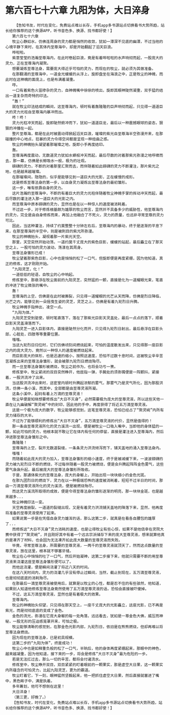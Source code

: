 # 第六百七十六章 九阳为体，大日淬身
        【告知书友，时代在变化，免费站点难以长存，手机app多书源站点切换看书大势所趋，站长给你推荐的这个换源APP，听书音色多、换源、找书都好使！】
       第六百七十六章
       牧尘心静如水，仿佛连周身的灵力都是悄然的收敛，犹如一潭深不见底的幽潭，不过当他的心境平静下来时，在其体内至尊海中，却是开始翻起了滔天巨浪。
       哗啦啦。
       紫意莹莹的浩瀚至尊海内，在此时卷起巨浪，竟是有着哗啦啦的水声响彻而起，一股庞大的灵力，正在至尊海内凝聚。
       想要凝炼至尊法身，需要庞大得近乎可怕的灵力，而现在的牧尘，就必须为其做准备。
       在那翻涌的至尊海中，一道金光缓缓的从浮上，旋即盘坐在海浪之中，正是牧尘的神魄，而此时在这神魄的面庞上，也是布满着凝重。
       呼。
       一口有着紫色火苗掺杂的灵力，自神魄嘴中徐徐的喷出，旋即其眼神陡然凝重，双手猛的结出一道复杂而奇特的印法。
       “轰！”
       就在牧尘印法结成的瞬间，这至尊海内，顿时有着轰隆隆的巨声响彻而起，只见得一道道巨大的灵力光柱自至尊海内暴冲而出。
       咚！咚！
       灵力光柱冲天而起，旋即陡然俯冲而下，犹如一道道巨龙，最后以一种震撼眼球的姿态，狠狠的冲撞在一起。
       整片至尊海，都是在此时被震动得掀起滔天巨浪，璀璨的紫光自至尊海半空弥漫开来，在那碰撞的中心地点，狂暴的灵力令得空间都是呈现一种扭曲之感。
       牧尘的神魄抬头凝望着那璀璨之地，旋即小手再度结印。
       轰。
       至尊海再度震动，无数道灵力犹如水蟒般冲天而起，最后尽数的对着那紫光弥漫之地呼啸而去，那一幕，仿佛是长鲸吸水一般，极为的壮观。
       磅礴的灵力，不断的对着那里汇聚而去，而伴随着如此磅礴的灵力不断灌注，那片紫光之地，也是越来越璀璨。
       在那璀璨间，隐隐的，似乎是能够见到一道巨大的光影，正在缓慢的成形。
       这是修炼至尊法身的第一步，以自身灵力凝炼出至尊法身的最初雏形。
       这一步，唯有依靠自身的灵力。
       这片浩瀚的至尊海中，不断的有着巨大的灵力光柱伴随着牧尘神魄手掌的挥动冲天而起，最后尽数的灌注进入那一道巨大的光影之内。
       而至尊海中原本磅礴的灵力，显然也是在以一种惊人的速度被消耗着。
       不过这一步，对于修炼根基颇为雄厚的牧尘而言，显然并不具备多少的威胁性，他至尊海内的灵力，完全是由自身修炼而来，再加上他融合了不死火，灵力的质量，也远非寻常至尊的灵力可比。
       因此，当这种灌注，持续了约莫整整十分钟左右后，至尊海内的暴动，终于是逐渐的平息下来，在那至尊海的半空中，则是被刺目的紫光所弥漫。
       牧尘的神魄抬头，凝视着那一片紫光天空。
       那里，天空突然开始动荡，一道约莫千丈庞大的紫色巨影，缓缓的站起，最后矗立在了那天空之上，一股可怕的灵力波动，荡漾在其周身，
       至尊法身雏形已成！
       牧尘望着那紫色巨影，心中也是悄悄的松了一口气，但旋即便是再度紧绷，因为他知道，真正的修炼，这才刚刚开始。
       “九阳灵芝，化！”
       一道低低的轻语，自牧尘的心中响起。
       修炼室中，那悬浮在牧尘面前的九阳灵芝，突然猛的一颤，直接是化为一道耀眼光束，笔直的冲进了牧尘微张的嘴中。
       轰！
       至尊海的上空，仿佛是在此时被撕裂，只见得一道耀眼的光芒从天而降，仿佛是烈日降临，光芒之内，能够见到一朵摇曳生姿的灵芝，灵芝之上，仿佛是有着九轮烈日升腾。
       牧尘神魄手指伸出，凌空一点。
       “九阳为体。”
       九阳灵芝受到驱使，顿时笔直落下，落在了那紫光巨影天灵盖处，最后一点点的落下，顺着巨影天灵盖滑落而下。
       九阳灵芝一进入巨影体内，直接是陡然分化而开，只见得九轮烈日射出，最后悬浮在巨影头部，心脏处，四肢等等重要位置。
       嗤嗤。
       当这九轮烈日归位时，它们仿佛顷刻间燃烧起来，可怕的温度散发出来，只见得那一座巨影之内的庞大灵力，竟然以一种惊人的速度被燃烧起来。
       而巨影庞大的体形，也是迅速的缩小，按照这速度，恐怕不过数十息时间，这被牧尘辛辛苦苦凝炼出来的至尊法身雏形，就会被那九轮烈日燃烧殆尽。
       而一旦至尊法身雏形被燃烧，牧尘之前作为，也将会功亏一篑。
       修炼室中，牧尘紧闭的双目突然睁开，他屈指一弹，手腕处的须弥镯便是一阵颤抖，紧接着，一股洪流冲了出来。
       当这股洪流冲出来时，这密室内顿时升腾起浓郁的雾气，那雾气乃是灵气所化，因为那股洪流，仿佛一条小溪，而其中，全部都是由至尊灵液所凝。
       这条小溪中，起码有着上万滴的至尊灵液！
       牧尘早便是知晓想要修炼出“大日不灭身”，必然需要极为庞大的至尊灵液，所以这些天他一直在让九幽破解“聚灵碗”中的封印，因此他的手中，再度获得了将近五万滴至尊灵液。
       这是一个极为庞大的数字，牧尘能够感觉到，这笔至尊灵液，恐怕已经占了“聚灵碗”内所有灵力储存的大半。
       不过为了能够顺利的修炼出“大日不灭身”，五万滴至尊灵液的代价，显然是值得的！
       那一条由至尊灵液所化的灵力溪流一出现，便是被牧尘一口吸入嘴中，当即他的身体猛的一颤，如此可怕的灵力，他根本就不敢让它在体内有任何的停留，直接是灌注进入至尊海内，然后冲进那至尊法身雏形之中。
       轰隆隆！
       至尊海的上空，裂开无数道裂缝，一条条灵力洪流倾泻而下，铺天盖地的涌入至尊法身内。
       嗤嗤！
       而随着如此庞大的灵力加入，至尊法身雏形的缩小速度，终于是被减缓下来，一波波磅礴的灵力被九轮烈日不断的燃烧，不过每伴随着一股灵力被燃烧，便是会升腾起阵阵金色雾气，这些雾气袅袅升起，最后被庞大的至尊法身雏形所吸收。
       于是，那通体紫光的至尊法身，庞大的身躯上，开始出现一块块细小的金色光斑。
       在那九团烈日的燃烧下，灵力在以一种极端恐怖的速度被消耗着，短短不过半日的时间，那由一万滴至尊灵液所化的灵力溪流，便是被燃烧殆尽。
       而这灵力溪流所取得的成效，便是令得至尊法身的雏形逐渐的明亮，那一块块金斑，也是越来越多...
       牧尘神魄印法一变。
       天空再度崩裂，一道道的裂缝出现，又是有着灵力洪流铺天盖地的降落下来，显然，他再度将准备的至尊灵液使用了起来。
       如果说第一步是在凭借自身灵力雄浑的话，那么这第二步，就真是在看各自腰包的雄厚了...
       而修炼这“大日不灭身”灵力消耗的速度，也是让得牧尘有些心惊，如果不是他侥幸在灵院大赛中获得了“聚灵碗”，并且刚好其中有着一个远古宗派储存下来的庞大至尊灵液，想来就算他真的是凑齐了材料，也会因为无法凑齐如此庞大数量的至尊灵液而失败。
       毕竟，寻常至尊法身，所需要的至尊灵液，一两千的至尊灵液就顶天了，然而这点数量的至尊灵液，放在这里，根本就不够塞牙缝。
       牧尘在心中悄悄的吐了一口气，然后开始凝神，这第二步接下来，他就只需要不断的用至尊灵液来浇灌这座至尊法身雏形便可以了。
       而他这浇灌，便是瞬间浇灌了将近八天的时间。
       在这八天时间内，灵力的浇灌几乎没有停止过瞬间，当然，截止到现在，五万滴至尊灵液，也是彻彻底底的消耗殆尽。
       在那最后一滴至尊灵液被使用后，就算是以牧尘的心性，都是忍不住的有些骇然，他知道，如果别人知道他修炼至尊法身竟然使用了五万滴至尊灵液的话，恐怕会直接被吓傻掉。
       不过，这五万滴至尊灵液，显然也是有着极大的效果。
       至尊海内。
       牧尘的神魄抬头仰望，只见得在那天空上，一座千丈庞大的光影矗立，这座光影，已不再是紫光，而是彻彻底底的变成了金色。
       金色的流光，弥漫在它庞大身躯的每一处角落，远远看去，犹如是一尊金色大佛，威压而神秘，一股无形的压迫感笼罩开来，可怕之极。
       牧尘能够清晰的感觉到，在那金色光影内部，九轮烈日，依旧是在熊熊燃烧，但却再难以将至尊法身燃烧。
       因为现在的至尊法身，已是初具规模。
       这第二步的“九阳为体”，终是成功！
       牧尘心中也是如释重负般的松了一口气，半晌后，他的身体再度紧绷起来，那眼中的神色，越来越凝重，因为他知道，接下来的一步，将会是修炼“大日不灭身”最为危险的一步。
       若是无法扛过去，那么一切的辛苦，都将会付诸流水。
       修炼室中，牧尘睁开双目，双目紧紧的盯着眼前的一颗果实，那是虚空大日果，这一颗果实内所蕴含的可怕灵力，比起九阳灵芝，更为的霸道。
       牧尘盯着它，下一刻，眼神猛然坚毅起来，他一把抓住虚空大日果，然后直接就塞进了嘴中，黑色眸子中，满是执着。
       多年筹划，他可不想倒在这里！
       大日淬身！
       （第三更，好晚了。）
       【告知书友，时代在变化，免费站点难以长存，手机app多书源站点切换看书大势所趋，站长给你推荐的这个换源APP，听书音色多、换源、找书都好使！】